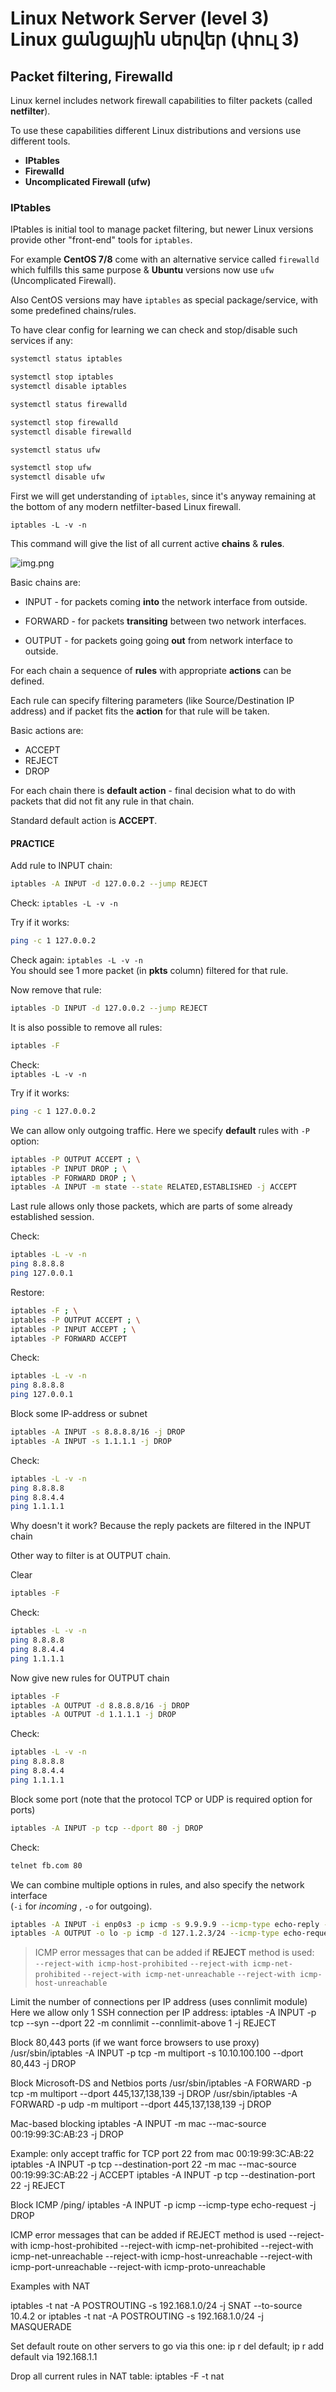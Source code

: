 # Linux Network Server (level 3) <br /> Linux ցանցային սերվեր (փուլ 3)

## Packet filtering, Firewalld

Linux kernel includes network firewall capabilities to filter packets (called **netfilter**).

To use these capabilities different Linux distributions and versions use different tools.

* **IPtables**
* **Firewalld**
* **Uncomplicated Firewall (ufw)**

### IPtables
IPtables is initial tool to manage packet filtering, but newer Linux versions
provide other "front-end" tools for `iptables`. 

For example **CentOS 7/8** come with an alternative service called `firewalld`
which fulfills this same purpose & **Ubuntu** versions now use `ufw` (Uncomplicated Firewall).

Also CentOS versions may have `iptables` as special package/service, 
with some predefined chains/rules.

To have clear config for learning we can check and stop/disable such services if any:
```bash
systemctl status iptables

systemctl stop iptables
systemctl disable iptables
````

```bash
systemctl status firewalld

systemctl stop firewalld 
systemctl disable firewalld 
````

```bash
systemctl status ufw

systemctl stop ufw 
systemctl disable ufw 
````

First we will get understanding of `iptables`, since it's anyway remaining
at the bottom of any modern netfilter-based Linux firewall.

`iptables -L -v -n`

This command will give the list of all current active **chains** & **rules**. 

![img.png](img.png)

Basic chains are:

* INPUT - for packets coming **into** the network interface from outside.


* FORWARD - for packets **transiting** between two network interfaces.


* OUTPUT - for packets going going **out** from network interface to outside.

For each chain a sequence of **rules** with appropriate **actions** can be defined.

Each rule can specify filtering parameters (like Source/Destination IP address)
and if packet fits the **action** for that rule will be taken.

Basic actions are: 
* ACCEPT
* REJECT
* DROP

For each chain there is **default action** - final decision what to do with packets that did not fit any rule in that chain. 

Standard default action is **ACCEPT**.



#### PRACTICE

Add rule to INPUT chain:<br>
```bash
iptables -A INPUT -d 127.0.0.2 --jump REJECT
```

Check: `iptables -L -v -n`

Try if it works:
```bash
ping -c 1 127.0.0.2
```

Check again: `iptables -L -v -n` <br>
You should see 1 more packet (in **pkts** column) filtered for that rule.


Now remove that rule:
```bash
iptables -D INPUT -d 127.0.0.2 --jump REJECT 
``` 
It is also possible to remove all rules: 
```bash
iptables -F
````

Check:<br> `iptables -L -v -n`

Try if it works:
```bash
ping -c 1 127.0.0.2
```

We can allow only outgoing traffic.
Here we specify **default** rules with `-P` option:
```bash
iptables -P OUTPUT ACCEPT ; \
iptables -P INPUT DROP ; \
iptables -P FORWARD DROP ; \
iptables -A INPUT -m state --state RELATED,ESTABLISHED -j ACCEPT 
```

Last rule allows only those packets, which are parts of some already established session.

Check:
```bash
iptables -L -v -n 
ping 8.8.8.8
ping 127.0.0.1
```

Restore:
```bash
iptables -F ; \
iptables -P OUTPUT ACCEPT ; \
iptables -P INPUT ACCEPT ; \
iptables -P FORWARD ACCEPT 
```

Check:
```bash
iptables -L -v -n 
ping 8.8.8.8
ping 127.0.0.1
```

Block some IP-address or subnet
```bash
iptables -A INPUT -s 8.8.8.8/16 -j DROP
iptables -A INPUT -s 1.1.1.1 -j DROP
```

Check:
```bash
iptables -L -v -n 
ping 8.8.8.8
ping 8.8.4.4
ping 1.1.1.1
```
Why doesn't it work?
Because the reply packets are filtered in the INPUT chain

Other way to filter is at OUTPUT chain.

Clear

```bash
iptables -F
```

Check:
```bash
iptables -L -v -n 
ping 8.8.8.8
ping 8.8.4.4
ping 1.1.1.1
```

Now give new rules for OUTPUT chain
```bash
iptables -F
iptables -A OUTPUT -d 8.8.8.8/16 -j DROP
iptables -A OUTPUT -d 1.1.1.1 -j DROP
```

Check:
```bash
iptables -L -v -n 
ping 8.8.8.8
ping 8.8.4.4
ping 1.1.1.1
```

Block some port (note that the protocol TCP or UDP is required 
option for ports)
```bash
iptables -A INPUT -p tcp --dport 80 -j DROP
```
 
Check:
```bash
telnet fb.com 80 
```


We can combine multiple options in rules, and also 
specify the network interface <br>(`-i` for _incoming_ , `-o` for outgoing).

```bash
iptables -A INPUT -i enp0s3 -p icmp -s 9.9.9.9 --icmp-type echo-reply -j DROP
iptables -A OUTPUT -o lo -p icmp -d 127.1.2.3/24 --icmp-type echo-request -j REJECT --reject-with icmp-host-prohibited
```


> ICMP error messages that can be added if **REJECT** method is used:<br>
> `--reject-with icmp-host-prohibited`
> `--reject-with icmp-net-prohibited`
> `--reject-with icmp-net-unreachable`
> `--reject-with icmp-host-unreachable`


Limit the number of connections per IP address (uses  connlimit module)
Here we allow only 1 SSH connection per IP address:
iptables -A INPUT -p tcp --syn --dport 22 -m connlimit --connlimit-above 1 -j REJECT

Block 80,443 ports (if we want force browsers to use proxy)
/usr/sbin/iptables -A INPUT -p tcp -m multiport -s 10.10.100.100 --dport 80,443 -j DROP

Block Microsoft-DS and Netbios ports
/usr/sbin/iptables -A FORWARD -p tcp -m multiport --dport 445,137,138,139  -j DROP
/usr/sbin/iptables -A FORWARD -p udp -m multiport --dport 445,137,138,139  -j DROP

Mac-based blocking
iptables -A INPUT -m mac --mac-source 00:19:99:3C:AB:23 -j DROP

Example: only accept traffic for TCP port 22 from mac 00:19:99:3C:AB:22 
iptables -A INPUT -p tcp --destination-port 22 -m mac --mac-source 00:19:99:3C:AB:22 -j ACCEPT
iptables -A INPUT -p tcp --destination-port 22 -j REJECT

Block  ICMP /ping/
iptables -A INPUT -p icmp --icmp-type echo-request -j DROP

ICMP  error  messages that can be added if REJECT method is used
--reject-with icmp-host-prohibited
--reject-with icmp-net-prohibited
--reject-with icmp-net-unreachable
--reject-with icmp-host-unreachable
--reject-with icmp-port-unreachable
--reject-with icmp-proto-unreachable


Examples with NAT

iptables -t nat -A POSTROUTING -s 192.168.1.0/24 -j SNAT --to-source 10.4.2
or
iptables -t nat -A POSTROUTING -s 192.168.1.0/24 -j MASQUERADE

Set default route on other servers to go via this one:
ip r del default; ip r add default via 192.168.1.1

Drop all current rules in NAT table:
iptables -F -t nat


